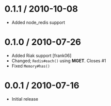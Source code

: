 
0.1.1 / 2010-10-08 
==================

  * Added node_redis support

0.1.0 / 2010-07-26
==================

  * Added Riak support [frank06]
  * Changed; `Redis#each()` using **MGET**. Closes #1
  * Fixed `Memory#has()`

0.0.1 / 2010-07-16
==================

  * Initial release